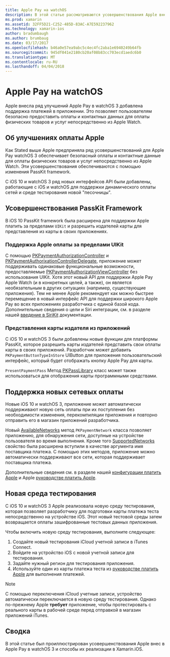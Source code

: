 ```yaml
---
title: Apple Pay на watchOS
description: В этой статье рассматриваются усовершенствования Apple внес в Apple Pay в watchOS 3 и способы их реализации в Xamarin.iOS для Apple Watch.
ms.prod: xamarin
ms.assetid: 32FF5D21-C252-485D-83AC-A7E592237962
ms.technology: xamarin-ios
author: bradumbaugh
ms.author: brumbaug
ms.date: 03/17/2017
ms.openlocfilehash: b46a0e57ea9abc5c4ec4fc2aba1e6940249b64fb
ms.sourcegitcommit: 945df041e2180cb20af08b83cc703ecd1aedc6b0
ms.translationtype: MT
ms.contentlocale: ru-RU
ms.lasthandoff: 04/04/2018
---
```

# <a name="apple-pay-on-watchos"></a>Apple Pay на watchOS

Apple внесла ряд улучшений Apple Pay в watchOS 3 добавлена поддержка платежей в приложении. Это позволяет пользователям безопасно предоставить оплаты и контактных данных для оплаты физических товаров и услуг непосредственно из Apple Watch.


## <a name="about-apple-pay-enhancements"></a>Об улучшениях оплаты Apple

Как Stated выше Apple предприняла ряд усовершенствований для Apple Pay watchOS 3 обеспечивает безопасный оплаты и контактные данные для оплаты физических товаров и услуг непосредственно из Apple Watch. Эти усовершенствования обеспечиваются с помощью изменения PassKit framework.

С iOS 10 и watchOS 3 ряд новых интерфейсов API были добавлены, работающие с iOS и watchOS для поддержки динамического оплаты сетей и среде тестирования новой "песочницы".

## <a name="passkit-framework-enhancements"></a>Усовершенствования PassKit Framework

В iOS 10 PassKit framework была расширена для поддержки Apple платить за пределами `UIKit` и разрешить издателей карты для представления из карты в своих приложениях. 

### <a name="supporting-apple-pay-outside-of-uikit"></a>Поддержка Apple оплаты за пределами UIKit

С помощью [PKPaymentAuthorizationController](https://developer.apple.com/reference/passkit/pkpaymentauthorizationcontroller) и [PKPaymentAuthorixationControllerDelegate](https://developer.apple.com/reference/passkit/pkpaymentauthorizationcontrollerdelegate), приложение может поддерживать одинаковые функциональные возможности, предоставляемые [ PKPaymentAuthorizationViewController](https://developer.apple.com/reference/passkit/pkpaymentauthorizationviewcontroller) без использования UIKit. Хотя этот новый API для поддержки Apple Pay Apple Watch (и в конкретных целей, а также), он является необязательным в других ситуациях (например, существующие приложения). Тем не менее Apple рекомендует как можно быстрее перемещение в новый интерфейс API для поддержки широкого Apple Pay во всех приложениях разработчика с единой базой кода. Дополнительные сведения о цели и Siri интеграции, см. в разделе нашей [введение в SiriKit](~/ios/platform/sirikit/index.md) документации.

### <a name="presenting-issuer-cards-from-within-apps"></a>Представления карты издателя из приложений

С iOS 10 и watchOS 3 были добавлены новые функции для платформы PassKit, которое разрешить карты издателей представить свои оплаты карты в своих приложений. Разработчик может добавить `PKPaymentButtonTypeInStore` UIButton для приложения пользовательский интерфейс, который будет отображать кнопку Apple Pay для карты.

`PresentPaymentPass` Метод [PKPassLibrary](https://developer.apple.com/reference/passkit/pkpasslibrary) класс может также использоваться для отображения карты программными средствами.

## <a name="new-payment-network-support"></a>Поддержка новых сетевых оплаты

Новые iOS 10 и watchOS 3, приложение может автоматически поддерживают новую сеть оплаты при их поступления без необходимости изменения, перекомпиляции приложения и повторно отправить его в магазин приложений разработчика.

Новый [AvailableNetworks](https://developer.apple.com/reference/passkit/pkpaymentrequest/1833288-availablenetworks) метод `PKPaymentNetwork` класса позволяет приложению, для обнаружения сети, доступные на устройстве пользователя во время выполнения. Кроме того [SupportedNetworks](https://developer.apple.com/reference/passkit/pkpaymentrequest/1619329-supportednetworks) свойство была расширена вступили в качестве аргумента имя поставщика платежа. С помощью этих методов, приложение можно автоматически поддерживают все сети, которая поддерживает поставщика платежа.

Дополнительные сведения см. в разделе нашей [конфигурации платить Apple](~/ios/platform/apple-pay.md) и Apple [руководстве платить Apple](https://developer.apple.com/apple-pay/).

## <a name="new-testing-environment"></a>Новая среда тестирования

С iOS 10 и watchOS 3 Apple реализовала новую среду тестирования, которая позволяет разработчику для подготовки карты платежа теста непосредственно на устройстве iOS. Этот новый тестовой среды затем возвращается оплаты зашифрованные тестовых данных приложения.

Чтобы включить новую среду тестирования, выполните следующее:

1. Создайте новый тестирования iCloud учетной записи в iTunes Connect.
2. Войдите на устройство iOS с новой учетной записи для тестирования.
3. Задайте нужный регион для тестирования приложения.
4. Используйте один из карты платежа теста из [руководстве платить Apple](https://developer.apple.com/apple-pay/) для выполнения платежей.

> [!NOTE]
> С помощью переключения iCloud учетные записи, устройство автоматически переключается в новую среду тестирования. Однако по-прежнему Apple **требует** приложение, чтобы протестировать с реального карты в рабочей среде перед отправкой в магазин приложений iTunes.

## <a name="summary"></a>Сводка

В этой статье был проиллюстрирован усовершенствования Apple внес в Apple Pay в watchOS 3 и способы их реализации в Xamarin.iOS.
